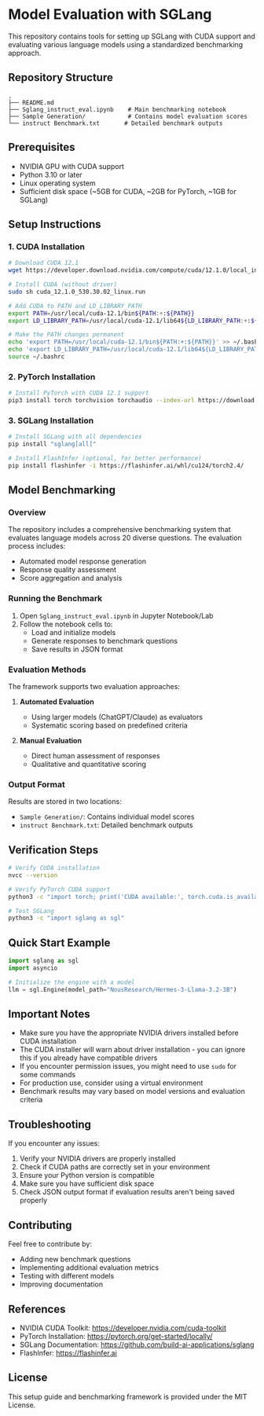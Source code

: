 # Model Evaluation with SGLang 

This repository contains tools for setting up SGLang with CUDA support and evaluating various language models using a standardized benchmarking approach.

## Repository Structure
```
.
├── README.md
├── Sglang_instruct_eval.ipynb    # Main benchmarking notebook
├── Sample Generation/            # Contains model evaluation scores
└── instruct Benchmark.txt       # Detailed benchmark outputs
```

## Prerequisites
- NVIDIA GPU with CUDA support
- Python 3.10 or later
- Linux operating system
- Sufficient disk space (~5GB for CUDA, ~2GB for PyTorch, ~1GB for SGLang)

## Setup Instructions

### 1. CUDA Installation
```bash
# Download CUDA 12.1
wget https://developer.download.nvidia.com/compute/cuda/12.1.0/local_installers/cuda_12.1.0_530.30.02_linux.run

# Install CUDA (without driver)
sudo sh cuda_12.1.0_530.30.02_linux.run

# Add CUDA to PATH and LD_LIBRARY_PATH
export PATH=/usr/local/cuda-12.1/bin${PATH:+:${PATH}}
export LD_LIBRARY_PATH=/usr/local/cuda-12.1/lib64${LD_LIBRARY_PATH:+:${LD_LIBRARY_PATH}}

# Make the PATH changes permanent
echo 'export PATH=/usr/local/cuda-12.1/bin${PATH:+:${PATH}}' >> ~/.bashrc
echo 'export LD_LIBRARY_PATH=/usr/local/cuda-12.1/lib64${LD_LIBRARY_PATH:+:${LD_LIBRARY_PATH}}' >> ~/.bashrc
source ~/.bashrc
```

### 2. PyTorch Installation
```bash
# Install PyTorch with CUDA 12.1 support
pip3 install torch torchvision torchaudio --index-url https://download.pytorch.org/whl/cu121
```

### 3. SGLang Installation
```bash
# Install SGLang with all dependencies
pip install "sglang[all]"

# Install FlashInfer (optional, for better performance)
pip install flashinfer -i https://flashinfer.ai/whl/cu124/torch2.4/
```

## Model Benchmarking

### Overview
The repository includes a comprehensive benchmarking system that evaluates language models across 20 diverse questions. The evaluation process includes:
- Automated model response generation
- Response quality assessment
- Score aggregation and analysis

### Running the Benchmark
1. Open `Sglang_instruct_eval.ipynb` in Jupyter Notebook/Lab
2. Follow the notebook cells to:
   - Load and initialize models
   - Generate responses to benchmark questions
   - Save results in JSON format

### Evaluation Methods
The framework supports two evaluation approaches:
1. **Automated Evaluation**
   - Using larger models (ChatGPT/Claude) as evaluators
   - Systematic scoring based on predefined criteria

2. **Manual Evaluation**
   - Direct human assessment of responses
   - Qualitative and quantitative scoring

### Output Format
Results are stored in two locations:
- `Sample Generation/`: Contains individual model scores
- `instruct Benchmark.txt`: Detailed benchmark outputs

## Verification Steps
```bash
# Verify CUDA installation
nvcc --version

# Verify PyTorch CUDA support
python3 -c "import torch; print('CUDA available:', torch.cuda.is_available())"

# Test SGLang
python3 -c "import sglang as sgl"
```

## Quick Start Example
```python
import sglang as sgl
import asyncio

# Initialize the engine with a model
llm = sgl.Engine(model_path="NousResearch/Hermes-3-Llama-3.2-3B")
```

## Important Notes
- Make sure you have the appropriate NVIDIA drivers installed before CUDA installation
- The CUDA installer will warn about driver installation - you can ignore this if you already have compatible drivers
- If you encounter permission issues, you might need to use `sudo` for some commands
- For production use, consider using a virtual environment
- Benchmark results may vary based on model versions and evaluation criteria

## Troubleshooting
If you encounter any issues:
1. Verify your NVIDIA drivers are properly installed
2. Check if CUDA paths are correctly set in your environment
3. Ensure your Python version is compatible
4. Make sure you have sufficient disk space
5. Check JSON output format if evaluation results aren't being saved properly

## Contributing
Feel free to contribute by:
- Adding new benchmark questions
- Implementing additional evaluation metrics
- Testing with different models
- Improving documentation

## References
- NVIDIA CUDA Toolkit: https://developer.nvidia.com/cuda-toolkit
- PyTorch Installation: https://pytorch.org/get-started/locally/
- SGLang Documentation: https://github.com/build-ai-applications/sglang
- FlashInfer: https://flashinfer.ai

## License
This setup guide and benchmarking framework is provided under the MIT License.

